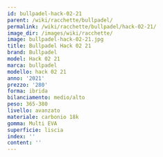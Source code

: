 ```yaml
---
id: bullpadel-hack-02-21
parent: /wiki/racchette/bullpadel/
permalink: /wiki/racchette/bullpadel/hack-02-21/
image_dir: /images/wiki/racchette/
image: bullpadel-hack-02-21.jpg
title: Bullpadel Hack 02 21
brand: Bullpadel
model: Hack 02 21
marca: bullpadel
modello: hack 02 21
anno: '2021'
prezzo: '280'
forma: ibrida
bilanciamento: medio/alto
peso: 365-380
livello: avanzato
materiale: carbonio 18k
gomma: Multi EVA
superficie: liscia
index: ''
content: ''
---
```

